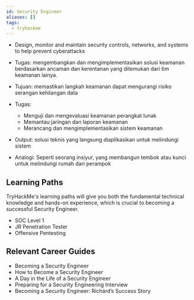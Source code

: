 ```yaml
---
id: Security Engineer
aliases: []
tags:
  - tryhackme
---
```


- Design, monitor and maintain security controls, networks, and systems to help prevent cyberattacks
- Tugas: mengembangkan dan mengimplementasikan solusi keamanan berdasarkan ancaman dan kerentanan yang ditemukan dari tim keamanan lainya.
- Tujuan: memastikan langkah keamanan dapat mengurangi risiko serangan kehilangan data
- Tugas:

  - Menguji dan mengevaluasi keamanan perangkat lunak
  - Memantau jaringan dan laporan keamanan
  - Merancang dan mengimplementasikan sistem keamanan

- Output: solusi teknis yang langsung diaplikasikan untuk melindungi sistem
- Analogi: Seperti seorang insiyur, yang membangun tembok atau kunci untuk melindungi rumah dari perampok

## Learning Paths

TryHackMe's learning paths will give you both the fundamental technical knowledge and hands-on experience, which is crucial to becoming a successful Security Engineer.

- SOC Level 1
- JR Penetration Tester
- Offensive Pentesting

## Relevant Career Guides

- Becoming a Security Engineer
- How to Become a Security Engineer
- A Day in the Life of a Security Engineer
- Preparing for a Security Engineering Interview
- Becoming a Security Engineer: Richárd’s Success Story
